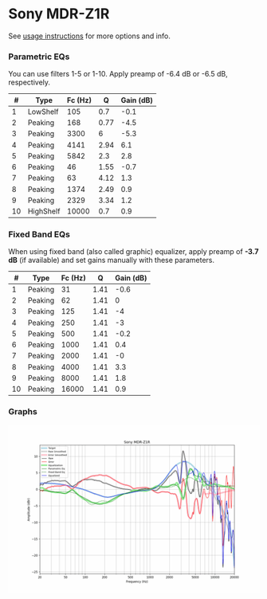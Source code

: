 # Sony MDR-Z1R
See [usage instructions](https://github.com/jaakkopasanen/AutoEq#usage) for more options and info.

### Parametric EQs
You can use filters 1-5 or 1-10. Apply preamp of -6.4 dB or -6.5 dB, respectively.

|   # | Type      |   Fc (Hz) |    Q |   Gain (dB) |
|-----|-----------|-----------|------|-------------|
|   1 | LowShelf  |       105 | 0.7  |        -0.1 |
|   2 | Peaking   |       168 | 0.77 |        -4.5 |
|   3 | Peaking   |      3300 | 6    |        -5.3 |
|   4 | Peaking   |      4141 | 2.94 |         6.1 |
|   5 | Peaking   |      5842 | 2.3  |         2.8 |
|   6 | Peaking   |        46 | 1.55 |        -0.7 |
|   7 | Peaking   |        63 | 4.12 |         1.3 |
|   8 | Peaking   |      1374 | 2.49 |         0.9 |
|   9 | Peaking   |      2329 | 3.34 |         1.2 |
|  10 | HighShelf |     10000 | 0.7  |         0.9 |

### Fixed Band EQs
When using fixed band (also called graphic) equalizer, apply preamp of **-3.7 dB** (if available) and set gains manually with these parameters.

|   # | Type    |   Fc (Hz) |    Q |   Gain (dB) |
|-----|---------|-----------|------|-------------|
|   1 | Peaking |        31 | 1.41 |        -0.6 |
|   2 | Peaking |        62 | 1.41 |         0   |
|   3 | Peaking |       125 | 1.41 |        -4   |
|   4 | Peaking |       250 | 1.41 |        -3   |
|   5 | Peaking |       500 | 1.41 |        -0.2 |
|   6 | Peaking |      1000 | 1.41 |         0.4 |
|   7 | Peaking |      2000 | 1.41 |        -0   |
|   8 | Peaking |      4000 | 1.41 |         3.3 |
|   9 | Peaking |      8000 | 1.41 |         1.8 |
|  10 | Peaking |     16000 | 1.41 |         0.9 |

### Graphs
![](./Sony%20MDR-Z1R.png)
